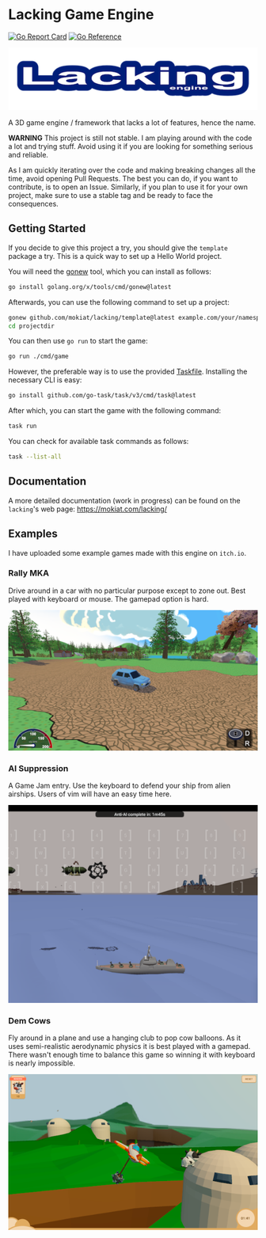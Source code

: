# Lacking Game Engine

[![Go Report Card](https://goreportcard.com/badge/github.com/mokiat/lacking)](https://goreportcard.com/report/github.com/mokiat/lacking)
[![Go Reference](https://pkg.go.dev/badge/github.com/mokiat/lacking.svg)](https://pkg.go.dev/github.com/mokiat/lacking)

[![logo](logo.png)](https://mokiat.com/lacking/)

A 3D game engine / framework that lacks a lot of features, hence the name.

**WARNING** This project is still not stable. I am playing around with the code a lot and trying stuff. Avoid using it if you are looking for something serious and reliable.

As I am quickly iterating over the code and making breaking changes all the time, avoid opening Pull Requests. The best you can do, if you want to contribute, is to open an Issue. Similarly, if you plan to use it for your own project, make sure to use a stable tag and be ready to face the consequences.

## Getting Started

If you decide to give this project a try, you should give the `template` package a try. This is a quick way to set up a Hello World project.

You will need the [gonew](https://go.dev/blog/gonew) tool, which you can install as follows:

```sh
go install golang.org/x/tools/cmd/gonew@latest
```

Afterwards, you can use the following command to set up a project:

```sh
gonew github.com/mokiat/lacking/template@latest example.com/your/namespace projectdir
cd projectdir
```

You can then use `go run` to start the game:

```sh
go run ./cmd/game
```

However, the preferable way is to use the provided [Taskfile](https://taskfile.dev/). Installing the necessary CLI is easy:

```sh
go install github.com/go-task/task/v3/cmd/task@latest
```

After which, you can start the game with the following command:

```sh
task run
```

You can check for available task commands as follows:

```sh
task --list-all
```

## Documentation

A more detailed documentation (work in progress) can be found on the `lacking`'s web page: https://mokiat.com/lacking/

## Examples

I have uploaded some example games made with this engine on `itch.io`.

### Rally MKA

Drive around in a car with no particular purpose except to zone out.
Best played with keyboard or mouse. The gamepad option is hard.

[![Rally MKA](example-rally-mka.png)](https://mokiat.itch.io/rally-mka)

### AI Suppression

A Game Jam entry. Use the keyboard to defend your ship from alien airships. Users of vim will have an easy time here.

[![AI Suppression](example-ai-suppression.png)](https://mokiat.itch.io/ai-suppression)

### Dem Cows

Fly around in a plane and use a hanging club to pop cow balloons. As it uses semi-realistic aerodynamic physics it is best played with a gamepad. There wasn't enough time to balance this game so winning it with keyboard is nearly impossible.

[![Dem Cows](example-dem-cows.png)](https://mokiat.itch.io/dem-cows)

